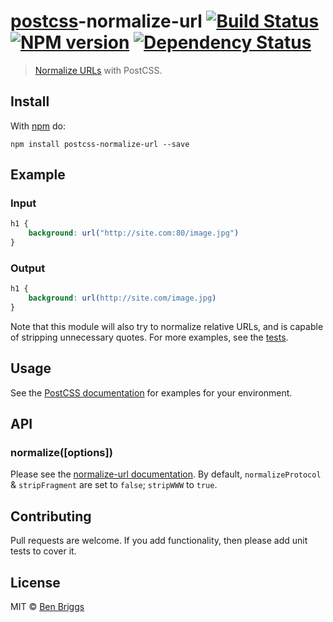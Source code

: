 # [postcss][postcss]-normalize-url [![Build Status](https://travis-ci.org/ben-eb/postcss-normalize-url.svg?branch=master)][ci] [![NPM version](https://badge.fury.io/js/postcss-normalize-url.svg)][npm] [![Dependency Status](https://gemnasium.com/ben-eb/postcss-normalize-url.svg)][deps]

> [Normalize URLs](https://github.com/sindresorhus/normalize-url) with PostCSS.

## Install

With [npm](https://npmjs.org/package/postcss-normalize-url) do:

```
npm install postcss-normalize-url --save
```

## Example

### Input

```css
h1 {
    background: url("http://site.com:80/image.jpg")
}
```

### Output

```css
h1 {
    background: url(http://site.com/image.jpg)
}
```

Note that this module will also try to normalize relative URLs, and is capable
of stripping unnecessary quotes. For more examples, see the [tests](test.js).

## Usage

See the [PostCSS documentation](https://github.com/postcss/postcss#usage) for
examples for your environment.

## API

### normalize([options])

Please see the [normalize-url documentation][docs]. By default,
`normalizeProtocol` & `stripFragment` are set to `false`; `stripWWW` to `true`.

## Contributing

Pull requests are welcome. If you add functionality, then please add unit tests
to cover it.

## License

MIT © [Ben Briggs](http://beneb.info)

[docs]: https://github.com/sindresorhus/normalize-url#options

[ci]:      https://travis-ci.org/ben-eb/postcss-normalize-url
[deps]:    https://gemnasium.com/ben-eb/postcss-normalize-url
[npm]:     http://badge.fury.io/js/postcss-normalize-url
[postcss]: https://github.com/postcss/postcss
